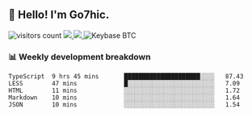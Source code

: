## 👋 Hello! I'm Go7hic.

 ![visitors count](https://visitors-by-url-pls-dont-use-this-in-your-repo.vercel.app/Go7hic-github-readme)
 <a href="https://twitter.com/Go7hic">
    <img src="https://img.shields.io/badge/-@Go7hic-1ca0f1?style=flat-square&labelColor=1ca0f1&logo=twitter&logoColor=white&link=https://twitter.com/Go7hic">
   <a/>
   <a href="mailto:gtfx0209@gmail.com">
    <img src="https://img.shields.io/badge/-gtfx0209@gmail.com-c14438?style=flat-square&logo=Gmail&logoColor=white&link=mailto:gtfx0209@gmail.com">
   <a/>
    ![Keybase BTC](https://img.shields.io/keybase/btc/Go7hic)
 <!--
🔭 I’m currently working
🌱 I’m currently learning
💬 Ask me about 
📫 How to reach me: 
⚡ Fun fact: 
-->
 <!--
![My Github Stats](https://github-readme-stats.vercel.app/api?username=Go7hic&show_icons=true&count_private=true)

-->

### 📊 Weekly development breakdown
<!--START_SECTION:waka-->
```text
TypeScript  9 hrs 45 mins       █████████████████████░░░░   87.43 
LESS        47 mins             █░░░░░░░░░░░░░░░░░░░░░░░░   7.09 
HTML        11 mins             ░░░░░░░░░░░░░░░░░░░░░░░░░   1.72 
Markdown    10 mins             ░░░░░░░░░░░░░░░░░░░░░░░░░   1.64 
JSON        10 mins             ░░░░░░░░░░░░░░░░░░░░░░░░░   1.54
```
<!--END_SECTION:waka-->
    

